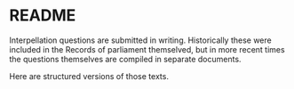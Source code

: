 # README

Interpellation questions are submitted in writing. Historically these were included in the Records of parliament themselved, but in more recent times the questions themselves are compiled in separate documents. 

Here are structured versions of those texts.